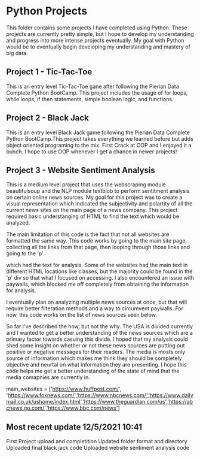 # Python Projects
This folder contains some projects I have completed using Python. These projects are currently pretty simple, but I hope to develop my understanding and progress into more intense projects eventually. My goal with Python would be to eventually begin developing my understanding and mastery of big data. 

## Project 1 - Tic-Tac-Toe
This is an entry level Tic-Tac-Toe gane after following the Pierian Data Complete Python BootCamp. This project includes the usage of for loops, while loops, if then statements, simple boolean logic, and functions. 

## Project 2 - Black Jack 
This is an entry level Black Jack game following the Pierian Data Complete Python BootCamp.This project takes everything we learned before but adds object oriented programing to the mix. First Crack at OOP and I enjoyed it a bunch. I hope to use OOP whenever I get a chance in newer projects!  

## Project 3 - Website Sentiment Analysis
This is a medium level project that uses the webscraping module beautifulsoup and the NLP module textblob to perform sentitment analysis on certain online news sources. My goal for this project was to create a visual representation which indicated the subjectivity and polartity of all the current news sites on the main page of a news company. This project required basic understanging of HTML to find the text which would be analyzed. 

The main limitation of this code is the fact that not all websites are formatted the same way. This code works by going to the main site page, collecting all the links from that page, then looping through those links and going to the 'p' <div> which had the text for analysis. Some of the websites had the main text in different HTML locations like classes, but the majority could be found in the 'p' div so that what I focused on accessing. I also encountered an issue with paywalls, which blocked me off completely from obtaining the information for analysis. 
  
I eventually plan on analyzing multiple news sources at once, but that will require better filteration methods and a way to circumvent paywalls. For now, this code works on the list of news sources seen below.
  
So far I've described the how, but not the why. The USA is divided currently and I wanted to get a better understanding of the news sources which are a primary factor towards casuing this divide. I hoped that my analysis could shed some insight on whether or not these news sources are putting out positive or negative messages for their readers. The media is mosts only source of information which makes me think they should be completely objective and neurtal on what information they are presenting. I hope this code helps me get a better understanding of the state of mind that the media comapnies are currently in. 
  
main_websites = ['https://www.huffpost.com/', 'https://www.foxnews.com/','https://www.nbcnews.com/','https://www.dailymail.co.uk/ushome/index.html','https://www.theguardian.com/us','https://abcnews.go.com/','https://www.bbc.com/news']

## Most recent update 12/5/2021 10:41
First Project upload and completition
Updated folder format and directory
Uploaded final black jack code
Uploaded website sentiment analysis code 

